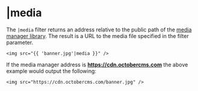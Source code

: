 # |media

The `|media` filter returns an address relative to the public path of the [media manager library](../cms/mediamanager). The result is a URL to the media file specified in the filter parameter.

    <img src="{{ 'banner.jpg'|media }}" />

If the media manager address is __https://cdn.octobercms.com__ the above example would output the following:

    <img src="https://cdn.octobercms.com/banner.jpg" />
